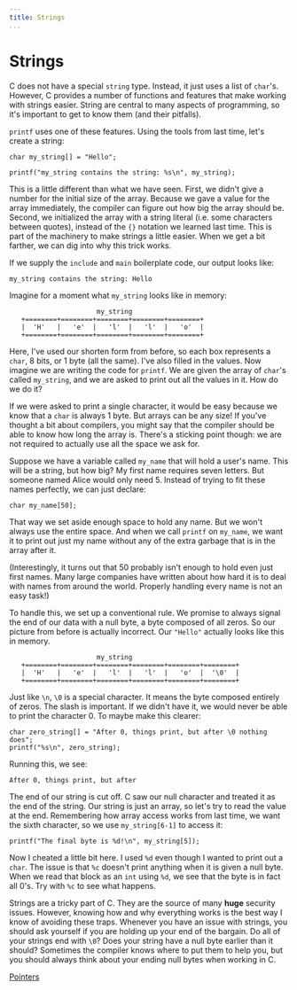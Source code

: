 ```yaml
---
title: Strings
...
```


# Strings

C does not have a special `string` type. Instead, it just uses a list of
`char`'s. However, C provides a number of functions and features that make
working with strings easier. String are central to many aspects of programming,
so it's important to get to know them (and their pitfalls).

`printf` uses one of these features. Using the tools from last time, let's
create a string:

```
char my_string[] = "Hello";

printf("my_string contains the string: %s\n", my_string);
```

This is a little different than what we have seen. First, we didn't give a
number for the initial size of the array. Because we gave a value for the array
immediately, the compiler can figure out how big the array should be. Second, we
initialized the array with a string literal (i.e. some characters between
quotes), instead of the `{}` notation we learned last time. This is part of the
machinery to make strings a little easier. When we get a bit farther, we can dig
into why this trick works.

If we supply the `include` and `main` boilerplate code, our output looks like:

```
my_string contains the string: Hello
```

Imagine for a moment what `my_string` looks like in memory:

```
                      my_string
   +========+========+========+========+========+
   |  'H'   |   'e'  |   'l'  |   'l'  |   'o'  |
   +========+========+========+========+========+
```

Here, I've used our shorten form from before, so each box represents a `char`,
8 bits, or 1 byte (all the same). I've also filled in the values. Now imagine we
are writing the code for `printf`. We are given the array of `char`'s called
`my_string`, and we are asked to print out all the values in it. How do we do
it?

If we were asked to print a single character, it would be easy because we know
that a `char` is always 1 byte. But arrays can be any size! If you've thought a
bit about compilers, you might say that the compiler should be able to know how
long the array is. There's a sticking point though: we are not required to
actually use all the space we ask for.

Suppose we have a variable called `my_name` that will hold a user's name. This
will be a string, but how big? My first name requires seven letters. But someone
named Alice would only need 5. Instead of trying to fit these names perfectly,
we can just declare:

```
char my_name[50];
```

That way we set aside enough space to hold any name. But we won't always use the
entire space. And when we call `printf` on `my_name`, we want it to print out
just my name without any of the extra garbage that is in the array after it.

(Interestingly, it turns out that 50 probably isn't enough to hold even just
first names. Many large companies have written about how hard it is to deal with
names from around the world. Properly handling every name is not an easy task!)

To handle this, we set up a conventional rule. We promise to always signal the
end of our data with a null byte, a byte composed of all zeros. So our picture
from before is actually incorrect. Our `"Hello"` actually looks like this in
memory.

```
                      my_string
   +========+========+========+========+========+========+
   |  'H'   |   'e'  |   'l'  |   'l'  |   'o'  |  '\0'  |
   +========+========+========+========+========+========+
```

Just like `\n`, `\0` is a special character. It means the byte composed entirely
of zeros. The slash is important. If we didn't have it, we would never be able
to print the character 0. To maybe make this clearer:

```
char zero_string[] = "After 0, things print, but after \0 nothing does";
printf("%s\n", zero_string);
```

Running this, we see:

```
After 0, things print, but after 
```

The end of our string is cut off. C saw our null character and treated it as the
end of the string. Our string is just an array, so let's try to read the value
at the end. Remembering how array access works from last time, we want the sixth
character, so we use `my_string[6-1]` to access it:

```
printf("The final byte is %d!\n", my_string[5]);
```

Now I cheated a little bit here. I used `%d` even though I wanted to print out a
`char`. The issue is that `%c` doesn't print anything when it is given a null
byte. When we read that block as an `int` using `%d`, we see that the byte is in
fact all 0's. Try with `%c` to see what happens.

Strings are a tricky part of C. They are the source of many **huge** security
issues. However, knowing how and why everything works is the best way I know of
avoiding these traps. Whenever you have an issue with strings, you should ask
yourself if you are holding up your end of the bargain. Do all of your strings
end with `\0`? Does your string have a null byte earlier than it should?
Sometimes the compiler knows where to put them to help you, but you should
always think about your ending null bytes when working in C.

[Pointers](12-pointers.html)
